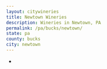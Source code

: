 ```yaml
---
layout: citywineries
title: Newtown Wineries
description: Wineries in Newtown, PA
permalink: /pa/bucks/newtown/
state: pa
county: bucks
city: newtown
---
```

-
